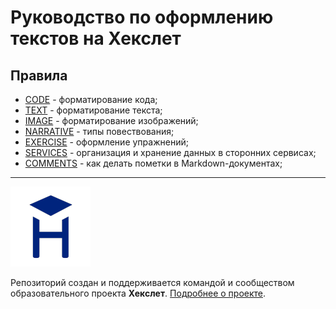 # Руководство по оформлению текстов на Хекслет

## Правила

* [CODE](CODE.md) - форматирование кода;
* [TEXT](TEXT.md) - форматирование текста;
* [IMAGE](IMAGE.md) - форматирование изображений;
* [NARRATIVE](NARRATIVE.md) - типы повествования;
* [EXERCISE](EXERCISE.md) - оформление упражнений;
* [SERVICES](SERVICES.md) - организация и хранение данных в сторонних сервисах;
* [COMMENTS](COMMENTS.md) - как делать пометки в Markdown-документах;

----

[![Hexlet Ltd. logo](https://raw.githubusercontent.com/Hexlet/hexletguides.github.io/master/images/hexlet_logo128.png)](https://ru.hexlet.io/pages/about?utm_source=github&utm_medium=link&utm_campaign=hexlet-blogs)

Репозиторий создан и поддерживается командой и сообществом образовательного проекта **Хекслет**. [Подробнее о проекте](https://ru.hexlet.io/pages/about?utm_source=github&utm_medium=link&utm_campaign=hexlet-blogs).
